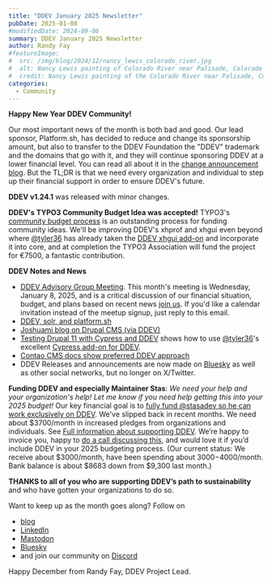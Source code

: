 ```yaml
---
title: "DDEV January 2025 Newsletter"
pubDate: 2025-01-08
#modifiedDate: 2024-09-06
summary: DDEV January 2025 Newsletter
author: Randy Fay
#featureImage:
#  src: /img/blog/2024/12/nancy_lewis_colorado_river.jpg
#  alt: Nancy Lewis painting of Colorado River near Palisade, Colorado
#  credit: Nancy Lewis painting of the Colorado River near Palisade, Colorado
categories:
  - Community
---
```


**Happy New Year DDEV Community!**

Our most important news of the month is both bad and good. Our lead sponsor, Platform.sh, has decided to reduce and change its sponsorship amount, but also to transfer to the DDEV Foundation the "DDEV" trademark and the domains that go with it, and they will continue sponsoring DDEV at a lower financial level. You can read all about it in the [change announcement blog](20241226_platformsh_changes20241226_platformsh_changes). But the TL;DR is that we need every organization and individual to step up their financial support in order to ensure DDEV's future.

**DDEV v1.24.1** was released with minor changes.

**DDEV's TYPO3 Community Budget Idea was accepted!** TYPO3's [community budget process](https://typo3.org/article/budget-2025-ideas-for-quarter-1-2025-published-vote-now) is an outstanding process for funding community ideas. We'll be improving DDEV's xhprof and xhgui even beyond where [@tyler36](https://github.com/tyler36) has already taken the [DDEV xhgui add-on](https://github.com/ddev/ddev-xhgui) and incorporate it into core, and at completion the TYPO3 Association will fund the project for €7500, a fantastic contribution.

**DDEV Notes and News**

- [DDEV Advisory Group Meeting](https://github.com/orgs/ddev/discussions/6682). This month's meeting is Wednesday, January 8, 2025, and is a critical discussion of our financial situation, budget, and plans based on recent news [join us](https://www.meetup.com/ddev-events/events/303197425). If you'd like a calendar invitation instead of the meetup signup, just reply to this email.
- [DDEV, solr, and platform.sh](https://www.computerminds.co.uk/articles/ddev-solr-and-platformsh)
- [Joshuami blog on Drupal CMS (via DDEV)](https://joshuami.com/blog/2024-12/blog-drupal-cms-starshot-kinda-now/)
- [Testing Drupal 11 with Cypress and DDEV](https://www.thedroptimes.com/44845/how-test-drupal-11-using-cypress-and-ddev-drupaladicto-explains) shows how to use [@tyler36](https://github.com/tyler36)'s excellent [Cypress add-on for DDEV](https://github.com/tyler36/ddev-cypress).
- [Contao CMS docs show preferred DDEV approach](https://docs.contao.org/manual/en/guides/local-installation/ddev/)
- DDEV Releases and announcements are now made on [Bluesky](https://bsky.app/profile/ddev.bsky.social) as well as other social networks, but no longer on X/Twitter.

**Funding DDEV and especially Maintainer Stas**: _We need your help and your organization's help! Let me know if you need help getting this into your 2025 budget!_ Our key financial goal is to [fully fund @stasadev so he can work exclusively on DDEV](lets-fund-stas-maintainer.md). We've slipped back in recent months. We need about $3700/month in increased pledges from organizations and individuals. See [Full information about supporting DDEV](https://github.com/sponsors/ddev). We’re happy to invoice you, happy to [do a call discussing this](https://cal.com/randyfay/30min), and would love it if you’d include DDEV in your 2025 budgeting process. (Our current status: We receive about $3000/month, have been spending about $3000-$4000/month. Bank balance is about $8683 down from $9,300 last month.)

**THANKS to all of you who are supporting DDEV’s path to sustainability** and who have gotten your organizations to do so.

Want to keep up as the month goes along? Follow on

- [blog](https://ddev.com/blog/)
- [LinkedIn](https://www.linkedin.com/company/ddev-foundation)
- [Mastodon](https://fosstodon.org/@ddev)
- [Bluesky](https://bsky.app/profile/ddev.bsky.social)
- and join our community on [Discord](/s/discord)

Happy December from Randy Fay, DDEV Project Lead.
